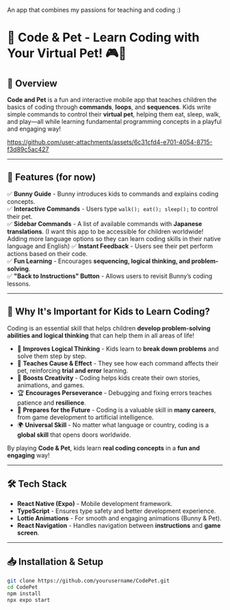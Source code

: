 An app that combines my passions for teaching and coding :) 


# 🐰 Code & Pet - Learn Coding with Your Virtual Pet! 🎮🐶

## 📌 Overview  
**Code and Pet** is a fun and interactive mobile app that teaches children the basics of coding through **commands**, **loops**, and **sequences**. Kids write simple commands to control their **virtual pet**, helping them eat, sleep, walk, and play—all while learning fundamental programming concepts in a playful and engaging way!  


https://github.com/user-attachments/assets/6c31cfd4-e701-4054-8715-f3d89c5ac427

---

## 🚀 Features (for now)
✅ **Bunny Guide** - Bunny introduces kids to commands and explains coding concepts.  
✅ **Interactive Commands** - Users type `walk(); eat(); sleep();` to control their pet.  
✅ **Sidebar Commands** - A list of available commands with **Japanese translations**.  (I want this app to be accessible for children worldwide! Adding more language options so they can learn coding skills in their native language and English)
✅ **Instant Feedback** - Users see their pet perform actions based on their code.  
✅ **Fun Learning** - Encourages **sequencing, logical thinking, and problem-solving**.  
✅ **"Back to Instructions" Button** - Allows users to revisit Bunny’s coding lessons.  

---

## 📖 Why It's Important for Kids to Learn Coding?  
Coding is an essential skill that helps children **develop problem-solving abilities and logical thinking** that can help them in all areas of life!

- 🧠 **Improves Logical Thinking** - Kids learn to **break down problems** and solve them step by step.  
- 🔁 **Teaches Cause & Effect** - They see how each command affects their pet, reinforcing **trial and error** learning.  
- 🎨 **Boosts Creativity** - Coding helps kids create their own stories, animations, and games.  
- 🏆 **Encourages Perseverance** - Debugging and fixing errors teaches patience and **resilience**.  
- 💼 **Prepares for the Future** - Coding is a valuable skill in **many careers**, from game development to artificial intelligence.  
- 🌍 **Universal Skill** - No matter what language or country, coding is a **global skill** that opens doors worldwide.  

By playing **Code & Pet**, kids learn **real coding concepts** in a **fun and engaging** way!  

---

## 🛠️ Tech Stack  
- **React Native (Expo)** - Mobile development framework.  
- **TypeScript** - Ensures type safety and better development experience.  
- **Lottie Animations** - For smooth and engaging animations (Bunny & Pet).  
- **React Navigation** - Handles navigation between **instructions** and **game screen**.  

---

## 📥 Installation & Setup  
```sh
git clone https://github.com/yourusername/CodePet.git
cd CodePet
npm install
npx expo start 



